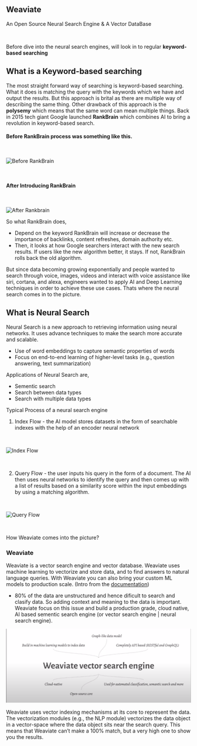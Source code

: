 
## Weaviate
An Open Source Neural Search Engine & A Vector DataBase

<br>

Before dive into the neural search engines, will look in to regular **keyword-based searching**
## What is a Keyword-based searching

The most straight forward way of searching is keyword-based searching. What it does is matching the query with the keywords which we have and output the results. But this approach is brital as there are multiple way of describing the same thing. Other drawback of this approach is the **polysemy** which means that the same word can mean multiple things.
Back in 2015 tech giant Google launched **RankBrain** which combines AI to bring a revolution in keyword-based search. 

#### Before RankBrain process was something like this.
<br>

![Before RankBrain](https://api.backlinko.com/app/uploads/2017/11/1_2_google-engineers-960x683.webp)

<br>

#### After Introducing RankBrain
<br>

![After Rankbrain](https://api.backlinko.com/app/uploads/2017/11/1_3_rankbrain-process-960x363.webp)

So what RankBrain does,
- Depend on the keyword RankBrain will increase or decrease the importance of backlinks, content refreshes, domain authority etc.
- Then, it looks at how Google searchers interact with the new search results. If users like the new algorithm better, it stays. If not, RankBrain rolls back the old algorithm.

But since data becoming growing exponentially and people wanted to search through voice, images, videos and interact with voice assistance like siri, cortana, and alexa, engineers wanted to apply AI and Deep Learning techniques in order to achieve these use cases. Thats where the neural search comes in to the picture.

## What is Neural Search

Neural Search is a new approach to retrieving information using neural networks. It uses advance techniques to make the search more accurate and scalable.
- Use of word embeddings to capture semantic properties of words
- Focus on end-to-end learning of higher-level tasks (e.g., question answering, text summarization)

Applications of Neural Search are,
- Sementic search
- Search between data types
- Search with multiple data types

Typical Process of a neural search engine
1. Index Flow - the AI model stores datasets in the form of searchable indexes with the help of an encoder neural network

<br>

![Index Flow](https://lh5.googleusercontent.com/m0Oq5-zzT5xb-2dyuxIl19o7HPsPBkI1ZYbFoD97yd7RgskpbTWkYCilrcR4VAnQH0x27tu_zr-Xjd_gKsX1mghDO8hmZNsH6nGrptGrbkEz_N93OuzEGgjrqcpeHyTxhgRT-mKL)

<br>

2. Query Flow - the user inputs his query in the form of a document. The AI then uses neural networks to identify the query and then comes up with a list of results based on a similarity score within the input embeddings by using a matching algorithm.

<br>

![Query Flow](https://lh4.googleusercontent.com/NJnMhpBrp8UWl7pSeuEu9XX8oa7K2paUKuVBergTdX3OqajQl3OPpjCrqasy5h6OLaKSK8ZvTnE66mC4AyjzXhDEHC2WVzKlVouEaWq2bIujNGas-fw5c_zBbtCkeJr2p0RYyCTC)

<br>

How Weaviate comes into the picture?

### Weaviate

Weaviate is a vector search engine and vector database. Weaviate uses machine learning to vectorize and store data, and to find answers to natural language queries. With Weaviate you can also bring your custom ML models to production scale. (Intro from the [documentation](https://weaviate.io/developers/weaviate/current/))

- 80% of the data are unstructured and hence dificult to search and clasify data. So adding context and meaning to the data is important. Weaviate focus on this issue and build a production grade, cloud native, AI based sementic search engine (or vector search engine | neural search engine). 

![weaviate](https://github.com/DasithEdirisinghe/weaviate_doc/blob/main/img/weaviate.png)

Weaviate uses vector indexing mechanisms at its core to represent the data. The vectorization modules (e.g., the NLP module) vectorizes the  data object in a vector-space where the data object sits near the search query. This means that Weaviate can’t make a 100% match, but a very high one to show you the results.



